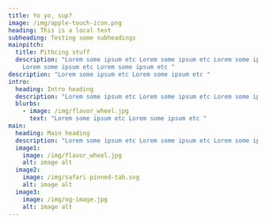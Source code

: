 ```yaml
---
title: Yo yo, sup?
image: /img/apple-touch-icon.png
heading: This is a local test
subheading: Testing some subheadings
mainpitch:
  title: Pithcing stuff
  description: "Lorem some ipsum etc Lorem some ipsum etc Lorem some ipsum etc
    Lorem some ipsum etc Lorem some ipsum etc "
description: "Lorem some ipsum etc Lorem some ipsum etc "
intro:
  heading: Intro heading
  description: "Lorem some ipsum etc Lorem some ipsum etc Lorem some ipsum etc "
  blurbs:
    - image: /img/flavor_wheel.jpg
      text: "Lorem some ipsum etc Lorem some ipsum etc "
main:
  heading: Main heading
  description: "Lorem some ipsum etc Lorem some ipsum etc Lorem some ipsum etc "
  image1:
    image: /img/flavor_wheel.jpg
    alt: image alt
  image2:
    image: /img/safari-pinned-tab.svg
    alt: image alt
  image3:
    image: /img/og-image.jpg
    alt: image alt
---
```

